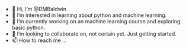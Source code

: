 - 👋 Hi, I’m @DMBaldwin
- 👀 I’m interested in learning about python and machine learning.
- 🌱 I’m currently working on an machine learning course and exploring basic python.
- 💞️ I’m looking to collaborate on, not certain yet.  Just getting started.
- 📫 How to reach me ...

<!---
DMBaldwin/DMBaldwin is a ✨ special ✨ repository because its `README.md` (this file) appears on your GitHub profile.
You can click the Preview link to take a look at your changes.
--->
